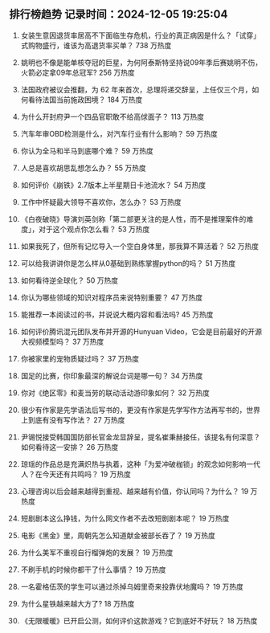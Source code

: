 
## 排行榜趋势 记录时间：2024-12-05 19:25:04
  
  1. 女装生意因退货率居高不下面临生存危机，行业的真正病因是什么？「试穿」式购物盛行，谁该为高退货率买单？ 738 万热度
    
  2. 姚明也不像是能单核夺冠的巨星，为何阿泰斯特坚持说09年季后赛姚明不伤，火箭必定拿09年总冠军? 256 万热度
    
  3. 法国政府被议会推翻，为 62 年来首次，总理将递交辞呈，上任仅三个月，如何看待法国当前施政困境？ 184 万热度
    
  4. 为什么开封府尹一个四品官职敢不给高俅面子？ 113 万热度
    
  5. 汽车年审OBD检测是什么，对汽车行业有什么影响？ 59 万热度
    
  6. 你认为全马和半马到底哪个难？ 59 万热度
    
  7. 人总是喜欢胡思乱想怎么办？ 55 万热度
    
  8. 如何评价《崩铁》2.7版本上半星期日卡池流水？ 54 万热度
    
  9. 工作中怀疑最大领导不喜欢你，怎么办？ 53 万热度
    
  10. 《白夜破晓》导演刘英剑称「第二部更关注的是人性，而不是推理案件的难度」，对于这个观点你怎么看？ 53 万热度
    
  11. 如果我死了，但所有记忆导入一个空白身体里，那我算不算活着？ 52 万热度
    
  12. 可以给我讲讲你是怎么样从0基础到熟练掌握python的吗？ 51 万热度
    
  13. 如何看待逆全球化？ 50 万热度
    
  14. 你认为哪些领域的知识对程序员来说特别重要？ 47 万热度
    
  15. 能推荐一本阅读过的书，并说说大概内容和看法吗? 45 万热度
    
  16. 如何评价腾讯混元团队发布并开源的Hunyuan Video，它会是目前最好的开源大视频模型吗？ 37 万热度
    
  17. 你被家里的宠物质疑过吗？ 37 万热度
    
  18. 国足的比赛，你印象最深的解说台词是哪一句？ 34 万热度
    
  19. 你对《绝区零》和麦当劳的联动活动游印象如何？ 32 万热度
    
  20. 很少有作家是先学语法后写书的，更没有作家是先学写作方法再写书的，世界上到底有没有写作法？ 27 万热度
    
  21. 尹锡悦接受韩国国防部长官金龙显辞呈，提名崔秉赫接任，该提名有何深意？如何看待这一安排？ 26 万热度
    
  22. 琼瑶的作品总是充满炽热与执着，这种「为爱冲破枷锁」的观念如何影响一代人？在今天还有共鸣吗？ 19 万热度
    
  23. 心理咨询以后会越来越得到重视、越来越有价值，你认同吗？为什么？ 19 万热度
    
  24. 短剧剧本这么挣钱，为什么网文作者不去改短剧剧本呢？ 19 万热度
    
  25. 电影《黑金》里，周朝先怎么知道献金被部长吞了？ 19 万热度
    
  26. 为什么美军不重视自行榴弹炮的发展？ 19 万热度
    
  27. 不刷手机的时候你都干了什么事情？ 19 万热度
    
  28. 一名霍格伍茨的学生可以通过杀掉乌姆里奇来投靠伏地魔吗？ 19 万热度
    
  29. 为什么星铁越来越大方了? 18 万热度
    
  30. 《无限暖暖》已开启公测，如何评价这款游戏？它到底好不好玩？ 18 万热度
    